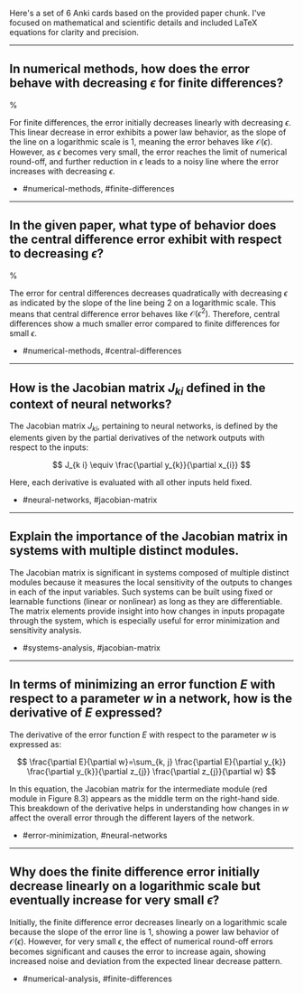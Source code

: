 Here's a set of 6 Anki cards based on the provided paper chunk. I've focused on mathematical and scientific details and included LaTeX equations for clarity and precision.

---

## In numerical methods, how does the error behave with decreasing $\epsilon$ for finite differences?

%

For finite differences, the error initially decreases linearly with decreasing $\epsilon$. This linear decrease in error exhibits a power law behavior, as the slope of the line on a logarithmic scale is 1, meaning the error behaves like $\mathcal{O}(\epsilon)$. However, as $\epsilon$ becomes very small, the error reaches the limit of numerical round-off, and further reduction in $\epsilon$ leads to a noisy line where the error increases with decreasing $\epsilon$.

- #numerical-methods, #finite-differences

---

## In the given paper, what type of behavior does the central difference error exhibit with respect to decreasing $\epsilon$?

%

The error for central differences decreases quadratically with decreasing $\epsilon$ as indicated by the slope of the line being 2 on a logarithmic scale. This means that central difference error behaves like $\mathcal{O}(\epsilon^2)$. Therefore, central differences show a much smaller error compared to finite differences for small $\epsilon$.

- #numerical-methods, #central-differences 

---

## How is the Jacobian matrix $J_{ki}$ defined in the context of neural networks?

The Jacobian matrix $J_{ki}$, pertaining to neural networks, is defined by the elements given by the partial derivatives of the network outputs with respect to the inputs:

$$
J_{k i} \equiv \frac{\partial y_{k}}{\partial x_{i}}
$$

Here, each derivative is evaluated with all other inputs held fixed.

- #neural-networks, #jacobian-matrix

---

## Explain the importance of the Jacobian matrix in systems with multiple distinct modules.

The Jacobian matrix is significant in systems composed of multiple distinct modules because it measures the local sensitivity of the outputs to changes in each of the input variables. Such systems can be built using fixed or learnable functions (linear or nonlinear) as long as they are differentiable. The matrix elements provide insight into how changes in inputs propagate through the system, which is especially useful for error minimization and sensitivity analysis.

- #systems-analysis, #jacobian-matrix

---

## In terms of minimizing an error function $E$ with respect to a parameter $w$ in a network, how is the derivative of $E$ expressed?

The derivative of the error function $E$ with respect to the parameter $w$ is expressed as:

$$
\frac{\partial E}{\partial w}=\sum_{k, j} \frac{\partial E}{\partial y_{k}} \frac{\partial y_{k}}{\partial z_{j}} \frac{\partial z_{j}}{\partial w}
$$

In this equation, the Jacobian matrix for the intermediate module (red module in Figure 8.3) appears as the middle term on the right-hand side. This breakdown of the derivative helps in understanding how changes in $w$ affect the overall error through the different layers of the network.

- #error-minimization, #neural-networks

---

## Why does the finite difference error initially decrease linearly on a logarithmic scale but eventually increase for very small $\epsilon$?

Initially, the finite difference error decreases linearly on a logarithmic scale because the slope of the error line is 1, showing a power law behavior of $\mathcal{O}(\epsilon)$. However, for very small $\epsilon$, the effect of numerical round-off errors becomes significant and causes the error to increase again, showing increased noise and deviation from the expected linear decrease pattern.

- #numerical-analysis, #finite-differences